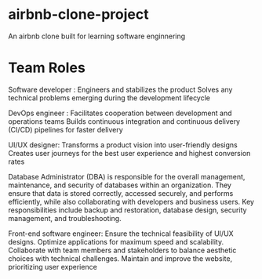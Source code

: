 # airbnb-clone-project
An airbnb clone built for learning software enginnering
# Team Roles
Software developer :
Engineers and stabilizes the product
Solves any technical problems emerging during the development lifecycle

DevOps engineer :
Facilitates cooperation between development and operations teams
Builds continuous integration and continuous delivery (CI/CD) pipelines for faster delivery

UI/UX designer:
Transforms a product vision into user-friendly designs
Creates user journeys for the best user experience and highest conversion rates

Database Administrator (DBA) 
is responsible for the overall management, maintenance, and security of databases within an organization.
They ensure that data is stored correctly, accessed securely, and performs efficiently,
while also collaborating with developers and business users. Key responsibilities include backup and restoration,
database design, security management, and troubleshooting. 

Front-end software engineer:
Ensure the technical feasibility of UI/UX designs. Optimize applications for maximum speed and scalability.
Collaborate with team members and stakeholders to balance aesthetic choices with technical challenges. 
Maintain and improve the website, prioritizing user experience


